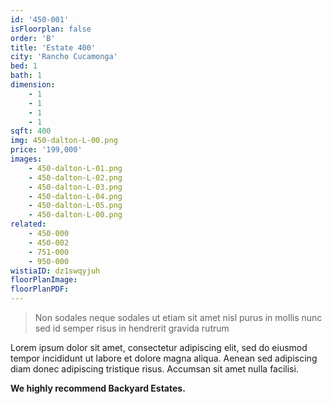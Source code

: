 ```yaml
---
id: '450-001'
isFloorplan: false
order: 'B'
title: 'Estate 400'
city: 'Rancho Cucamonga'
bed: 1
bath: 1
dimension:
    - 1
    - 1
    - 1
    - 1
sqft: 400
img: 450-dalton-L-00.png
price: '199,000'
images:
    - 450-dalton-L-01.png
    - 450-dalton-L-02.png
    - 450-dalton-L-03.png
    - 450-dalton-L-04.png
    - 450-dalton-L-05.png
    - 450-dalton-L-00.png
related:
    - 450-000
    - 450-002
    - 751-000
    - 950-000
wistiaID: dz1swqyjuh
floorPlanImage:
floorPlanPDF:
---
```


> Non sodales neque sodales ut etiam sit amet nisl purus in mollis nunc sed id semper risus in hendrerit gravida rutrum

Lorem ipsum dolor sit amet, consectetur adipiscing elit, sed do eiusmod tempor incididunt ut labore et dolore magna aliqua. Aenean sed adipiscing diam donec adipiscing tristique risus. Accumsan sit amet nulla facilisi.

**We highly recommend Backyard Estates.**
